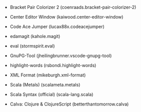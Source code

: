 * Bracket Pair Colorizer 2 (coenraads.bracket-pair-colorizer-2)
* Center Editor Window     (kaiwood.center-editor-window)
* Code Ace Jumper          (lucax88x.codeacejumper)
* edamagit                 (kahole.magit)
* eval                     (stormspirit.eval)
* GnuPG-Tool               (jheilingbrunner.vscode-gnupg-tool)
* highlight-words          (rsbondi.highlight-words)
* XML Format               (mikeburgh.xml-format)

* Scala (Metals)           (scalameta.metals)
* Scala Syntax (official)  (scala-lang.scala)

* Calva: Clojure & ClojureScript (betterthantomorrow.calva)
